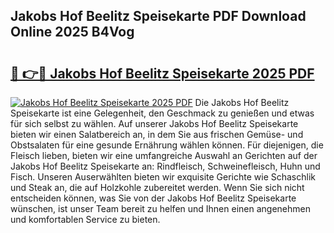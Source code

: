 ## Jakobs Hof Beelitz Speisekarte PDF Download Online 2025 B4Vog

# <h2><a href="http://gc8qc46.nevu.top/?p=Jakobs+Hof+Beelitz+Speisekarte">🔗 👉🔴 Jakobs Hof Beelitz Speisekarte 2025 PDF</a></h2>

[![Jakobs Hof Beelitz Speisekarte 2025 PDF](https://i.imgur.com/dBaPXMq.png)](http://gc8qc46.nevu.top/?p=Jakobs+Hof+Beelitz+Speisekarte)
Die Jakobs Hof Beelitz Speisekarte ist eine Gelegenheit, den Geschmack zu genießen und etwas für sich selbst zu wählen. Auf unserer Jakobs Hof Beelitz Speisekarte bieten wir einen Salatbereich an, in dem Sie aus frischen Gemüse- und Obstsalaten für eine gesunde Ernährung wählen können. Für diejenigen, die Fleisch lieben, bieten wir eine umfangreiche Auswahl an Gerichten auf der Jakobs Hof Beelitz Speisekarte an: Rindfleisch, Schweinefleisch, Huhn und Fisch. Unseren Auserwählten bieten wir exquisite Gerichte wie Schaschlik und Steak an, die auf Holzkohle zubereitet werden. Wenn Sie sich nicht entscheiden können, was Sie von der Jakobs Hof Beelitz Speisekarte wünschen, ist unser Team bereit zu helfen und Ihnen einen angenehmen und komfortablen Service zu bieten.

